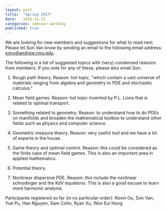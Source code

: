 ```yaml
---
layout: post
title:  "Spring 2017"
date:   2016-11-12
categories: seminar working
published: true
---
```


We are looking for new members and suggestions for what to read next. Please let Son Van know by sending an email to the following email address: <sonv@andrew.cmu.edu>.

The following is a list of suggested topics with (very) condensed reasons from members. If you vote for any of these, please also email Son.

1. Rough path theory. Reason: hot topic, "which contain a vast universe of materials ranging from algebra and geometry to PDE and stochastic calculus."

2. Mean field games. Reason: hot topic invented by P.L. Lions that is related to optimal transport.

3. Something related to geometry. Reason: to understand how to do PDEs on manifolds and broaden the mathematical toolbox to understand other fields such as physics and computer science.

4. Geometric measure theory. Reason: very useful tool and we have a lot of experts in the house.

5. Game theory and optimal control. Reason: this could be considered as the finite case of mean field games. This is also an important area in applied mathematics.

6. Potential theory.

7. Nonlinear dispersive PDE. Reason: this include the nonlinear schrodinger and the KdV equations. This is also a good excuse to learn more harmonic analysis.

Participants registered so far (in no particular order): Kevin Ou, Son Van, Yue Pu, Han Nguyen, Sam Cohn, Ryan Xu, Won Eui Hong
